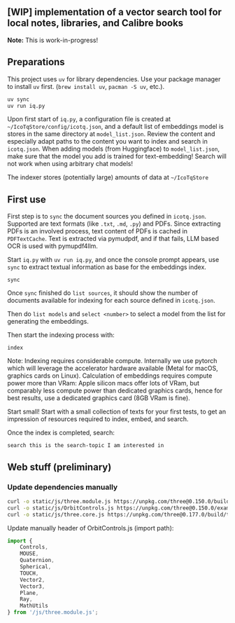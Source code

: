 ## [WIP] implementation of a vector search tool for local notes, libraries, and Calibre books

**Note:** This is work-in-progress!

## Preparations

This project uses `uv` for library dependencies. Use your package manager to install `uv` first. (`brew install uv`, `pacman -S uv`, etc.).

```bash
uv sync
uv run iq.py
```
Upon first start of `iq.py`, a configuration file is created at `~/IcoTqStore/config/icotq.json`, and a default list of embeddings model is stores in the same directory at `model_list.json`. Review the content and especially adapt paths to the content you want to index and search in `icotq.json`. When adding models (from Huggingface) to `model_list.json`, make sure that the model you add is trained for text-embedding! Search will not work when using arbitrary chat models!

The indexer stores (potentially large) amounts of data at `~/IcoTqStore` 

## First use

First step is to `sync` the document sources you defined in `icotq.json`. Supported are text formats (like `.txt`, `.md`, `.py`) and PDFs. Since extracting PDFs is an involved process, text content of PDFs is cached in `PDFTextCache`. Text is extracted via pymudpdf, and if that fails, LLM based OCR is used with pymupdf4llm.

Start `iq.py` with `uv run iq.py`, and once the console prompt appears, use `sync` to extract textual information as base for the embeddings index.

```
sync
```

Once `sync` finished do `list sources`, it should show the number of documents available for indexing for each source defined in `icotq.json`.

Then do `list models` and `select <number>` to select a model from the list for generating the embeddings.

Then start the indexing process with:

```
index
```

Note: Indexing requires considerable compute. Internally we use pytorch which will leverage the accelerator hardware available (Metal for macOS, graphics cards on Linux). Calculation of embeddings requires compute power more than VRam: Apple silicon macs offer lots of VRam, but comparably less compute power than dedicated graphics cards, hence for best results, use a dedicated graphics card (8GB VRam is fine).

Start small! Start with a small collection of texts for your first tests, to get an impression of resources required to index, embed, and search.

Once the index is completed, search:

```
search this is the search-topic I am interested in
```


## Web stuff (preliminary)

### Update dependencies manually

```bash
curl -o static/js/three.module.js https://unpkg.com/three@0.150.0/build/three.module.js
curl -o static/js/OrbitControls.js https://unpkg.com/three@0.150.0/examples/jsm/controls/OrbitControls.js
curl -o static/js/three.core.js https://unpkg.com/three@0.177.0/build/three.core.js
```

Update manually header of OrbitControls.js (import path):

```javascript
import {
	Controls,
	MOUSE,
	Quaternion,
	Spherical,
	TOUCH,
	Vector2,
	Vector3,
	Plane,
	Ray,
	MathUtils
} from '/js/three.module.js';
```